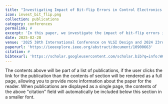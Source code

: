 ```yaml
---
title: "Investigating Impact of Bit-flip Errors in Control Electronics on Quantum Computation"
icon: invest_bit_flip.png
collection: publications
category: conferences
permalink: #
excerpt: 'In this paper, we investigate the impact of bit-flip errors in FPGA memories in control electronics on quantum computing systems. FPGA memories are integral in storing the amplitude and phase information pulse envelopes, which are essential for generating quantum gate pulses. However, these memories can incur faults due to physical and environmental stressors such as electromagnetic interference, power fluctuations, and temperature variations and adversarial fault injections, potentially leading to errors in quantum gate operations. '
date: 2025-02-28
venue: '2025 38th International Conference on VLSI Design and 2024 23rd International Conference on Embedded Systems (VLSID)'
paperurl: 'https://ieeexplore.ieee.org/abstract/document/10900663'
citation: #
bibtexurl: 'https://scholar.googleusercontent.com/scholar.bib?q=info:WC5iaCmfHmMJ:scholar.google.com/&output=citation&scisdr=CgJN25qjEIuy7q_dZJ8:AAZF9b8AAAAAaBjbfJ8DGkEDMY-e0V0kz91yZvc&scisig=AAZF9b8AAAAAaBjbfH3y4JNPpl7uQT_Op1K7jow&scisf=4&ct=citation&cd=-1&hl=en'
---
```


The contents above will be part of a list of publications, if the user clicks the link for the publication than the contents of section will be rendered as a full page, allowing you to provide more information about the paper for the reader. When publications are displayed as a single page, the contents of the above "citation" field will automatically be included below this section in a smaller font.

